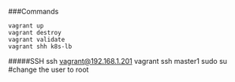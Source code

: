 ###Commands

    vagrant up
    vagrant destroy
    vagrant validate
    vagrant shh k8s-lb
    

#####SSH
    ssh vagrant@192.168.1.201
    vagrant ssh master1
    sudo su #change the user to root
